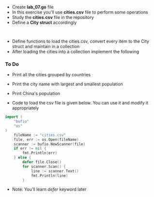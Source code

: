 * Create __lab_07.go__ file
* In this exercise you'll use __cities.csv__ file to perform some operations
* Study the __cities.csv__ file in the repository
* Define a __City struct__ accordingly
<br/>

* Define functions to load the cities.csv, convert every item to the City struct and maintain in a collection
* After loading the cities into a collection implement the following


### To Do
* Print all the cities grouped by countries
* Print the city name with largest and smallest population
* Print China's population

* Code to load the csv file is given below. You can use it and modify it appropriately 

``` go
import (
	"bufio"
	"os"
)
	fileName := "cities.csv"
	file, err := os.Open(fileName)
	scanner := bufio.NewScanner(file)
	if err != nil {
		fmt.Println(err)
	} else {
		defer file.Close()
		for scanner.Scan() {
			line := scanner.Text()
			fmt.Println(line)
		}
``` 

* Note: You'll learn _defer_ keyword later





